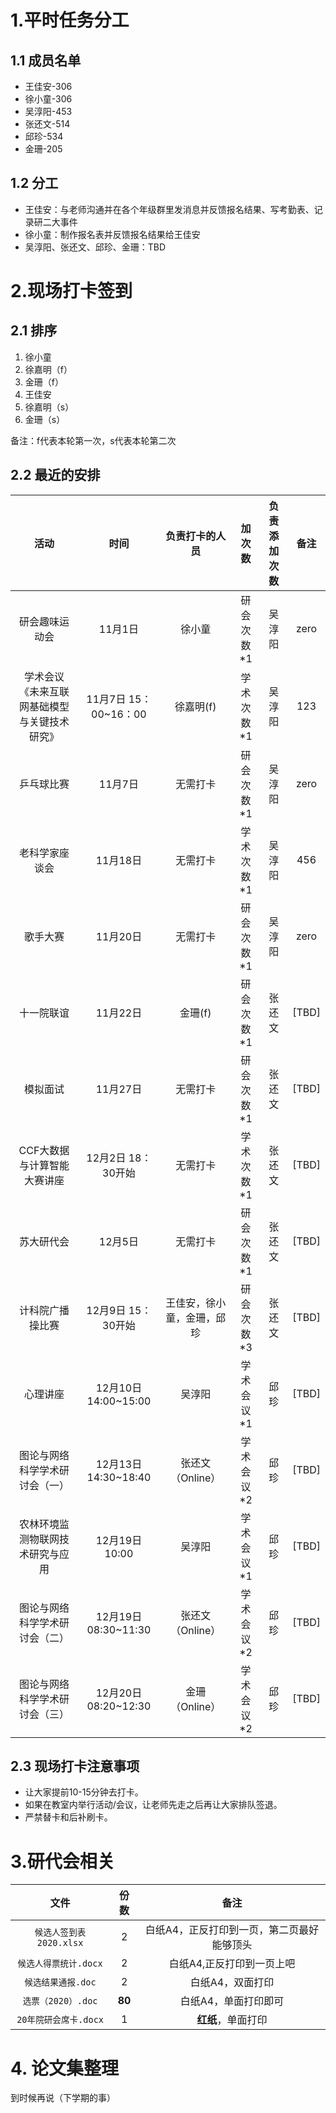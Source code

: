 
# 1.平时任务分工
## 1.1 成员名单
- 王佳安-306  
- 徐小童-306  
- 吴淳阳-453    
- 张还文-514  
- 邱珍-534  
- 金珊-205  

## 1.2 分工
- 王佳安：与老师沟通并在各个年级群里发消息并反馈报名结果、写考勤表、记录研二大事件
- 徐小童：制作报名表并反馈报名结果给王佳安
- 吴淳阳、张还文、邱珍、金珊：TBD


# 2.现场打卡签到
## 2.1 排序
1. 徐小童
2. 徐嘉明（f）
3. 金珊（f）
4. 王佳安
5. 徐嘉明（s）
6. 金珊（s）  
   
备注：f代表本轮第一次，s代表本轮第二次

## 2.2 最近的安排
| 活动 | 时间 | 负责打卡的人员 | 加次数| 负责添加次数 |备注|
| :---: | :---: | :---: | :---: | :---: | :---: |
|研会趣味运动会|11月1日|徐小童|研会次数*1|吴淳阳|zero|
|学术会议《未来互联网基础模型与关键技术研究》|11月7日 15：00~16：00|徐嘉明(f)|学术次数*1|吴淳阳|123|
|乒乓球比赛|11月7日|无需打卡|研会次数*1|吴淳阳|zero|
|老科学家座谈会|11月18日|无需打卡|学术次数*1|吴淳阳|456|
|歌手大赛|11月20日|无需打卡|研会次数*1|吴淳阳|zero|
|十一院联谊|11月22日|金珊(f)|研会次数*1|张还文|[TBD]|
|模拟面试|11月27日|无需打卡|研会次数*1|张还文|[TBD]|
|CCF大数据与计算智能大赛讲座|12月2日 18：30开始|无需打卡|学术次数*1|张还文|[TBD]|
|苏大研代会|12月5日|无需打卡|研会次数*1|张还文|[TBD]|
|计科院广播操比赛|12月9日 15：30开始|王佳安，徐小童，金珊，邱珍|研会次数*3|张还文|[TBD]|
|心理讲座|12月10日 14:00~15:00|吴淳阳|学术会议*1|邱珍|[TBD]|
|图论与网络科学学术研讨会（一）|12月13日 14:30~18:40|张还文（Online）|学术会议*2|邱珍|[TBD]|
|农林环境监测物联网技术研究与应用|12月19日 10:00 |吴淳阳|学术会议*1|邱珍|[TBD]|
|图论与网络科学学术研讨会（二）|12月19日 08:30~11:30|张还文（Online）|学术会议*2|邱珍|[TBD]|
|图论与网络科学学术研讨会（三）|12月20日 08:20~12:30|金珊（Online）|学术会议*2|邱珍|[TBD]|

## 2.3 现场打卡注意事项
- 让大家提前10-15分钟去打卡。
- 如果在教室内举行活动/会议，让老师先走之后再让大家排队签退。
- 严禁替卡和后补刷卡。

# 3.研代会相关
| 文件 | 份数 | 备注|
| :---: | :---: | :---: |
|`候选人签到表2020.xlsx`|2|白纸A4，正反打印到一页，第二页最好能够顶头|
|`候选人得票统计.docx`|2|白纸A4,正反打印到一页上吧|
|`候选结果通报.doc`|2|白纸A4，双面打印|
|`选票（2020）.doc`|**80**|白纸A4，单面打印即可|
|`20年院研会席卡.docx`|1|**红纸**，单面打印|


# 4. 论文集整理
到时候再说（下学期的事）


